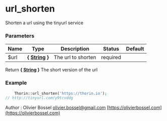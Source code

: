 # url_shorten

Shorten a url using the tinyurl service



### Parameters
Name  |  Type  |  Description  |  Status  |  Default
------------  |  ------------  |  ------------  |  ------------  |  ------------
$url  |  **{ [String](http://php.net/manual/en/language.types.string.php) }**  |  The url to shorten  |  required  |

Return **{ [String](http://php.net/manual/en/language.types.string.php) }** The short version of the url

### Example
```php
	Thorin::url_shorten('https://thorin.io');
// http://tinyurl.com/y9tcvddg
```
Author : Olivier Bossel [olivier.bossel@gmail.com](mailto:olivier.bossel@gmail.com) [https://olivierbossel.com](https://olivierbossel.com)